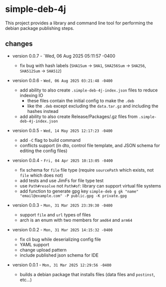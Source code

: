 # simple-deb-4j

This project provides a library and command line tool for performing the debian package publishing steps.

## changes

* version 0.0.7 - `Wed, 06 Aug 2025 05:11:57 -0400
  * fix bug with hash labels (`SHA1Sum` -> `SHA1`, `SHA256Sum` -> `SHA256`, `SHA512Sum` -> `SHA512`)


* version 0.0.6 - `Wed, 06 Aug 2025 03:21:48 -0400`
  * add ability to also create `.simple-deb-4j-index.json` files to reduce indexing IO
    * these files contain the initial config to make the `.deb`
    * like the `.deb` except excluding the `data.tar.gz` and including the hashes instead
  * add ability to also create Release/Packages/.gz files from `.simple-deb-4j-index.json`

* version 0.0.5 - `Wed, 14 May 2025 12:17:23 -0400`
  * add `-C` flag to build command
  * conflicts support (in dto, control file template, and JSON schema for editing the config files)

* version 0.0.4 - `Fri, 04 Apr 2025 10:13:05 -0400`
  * fix schema for `file` file type (require `sourcePath` which exists, not `file` which does not)
  * add tests and use JimFs for file type test
  * use `Path#resolve` not `Path#of`: library can support virtual file systems
  * add function to generate gpg key `simple-deb g gk "name" "email@example.com" -P public.gpg -K private.gpg`

* version 0.0.3 - `Mon, 31 Mar 2025 23:39:30 -0400`
  * support `file` and `url` types of files
  * arch is an enum with two members for `amd64` and `arm64`

* version 0.0.2 - `Mon, 31 Mar 2025 14:15:32 -0400`
  * fix cli bug while deserializing config file
  * YAML support
  * change upload pattern
  * include published json schema for IDE

* version 0.0.1 - `Mon, 31 Mar 2025 12:29:56 -0400`
  * builds a debian package that installs files (data files and `postinst`, etc...)
